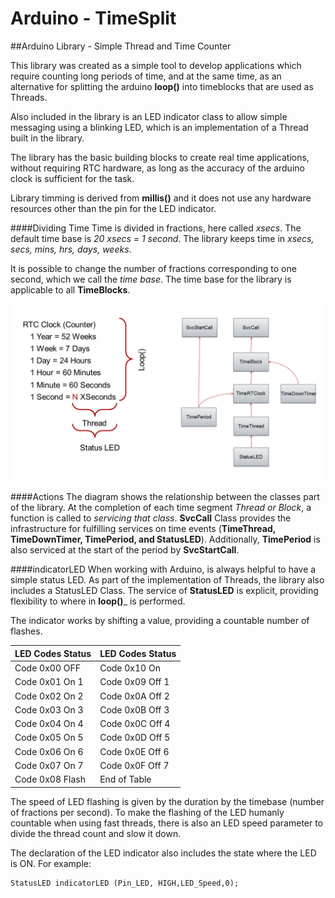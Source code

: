 # Arduino - TimeSplit
##Arduino Library - Simple Thread and Time Counter

This library was created as a simple tool to develop applications which require counting long periods of time, and at the same time, as an alternative for splitting the arduino __loop()__ into timeblocks that are used as Threads.

Also included in the library is an LED indicator class to allow simple messaging using a blinking LED, which is an implementation of a Thread built in the library.

The library has the basic building blocks to create real time applications, without requiring RTC hardware, as long as the accuracy of the arduino clock is sufficient for the task.

Library timming is derived from __millis()__ and it does not use any hardware resources other than the pin for the LED indicator.

####Dividing Time
Time is divided in fractions, here called _xsecs_. The default time base is _20 xsecs = 1 second_. The library keeps time in _xsecs, secs, mins, hrs, days, weeks_.

It is possible to change the number of fractions corresponding to one second, which we call the _time base_. The time base for the library is applicable to all __TimeBlocks__.

![TimeSplit Diagram](https://raw.githubusercontent.com/PM490/ArduinoTimeSplit/master/Images/TimeSplit.png)

####Actions
The diagram shows the relationship between the classes part of the library. At the completion of each time segment _Thread or Block_, a function is called to _servicing that class_. __SvcCall__ Class provides the infrastructure for fulfilling services on time events (__TimeThread, TimeDownTimer, TimePeriod, and StatusLED__). Additionally, __TimePeriod__ is also serviced at the start of the period by __SvcStartCall__.

####indicatorLED
When working with Arduino, is always helpful to have a simple status LED. As part of the implementation of Threads, the library also includes a StatusLED Class. The service of __StatusLED__ is explicit, providing flexibility to where in  __loop()___ is performed.

The indicator works by shifting a value, providing a countable number of flashes.

 LED Codes  Status | LED Codes  Status
-------------------|------------------
 Code 0x00  OFF    | Code 0x10  On
 Code 0x01  On  1  | Code 0x09  Off 1
 Code 0x02  On  2  | Code 0x0A  Off 2
 Code 0x03  On  3  | Code 0x0B  Off 3
 Code 0x04  On  4  | Code 0x0C  Off 4
 Code 0x05  On  5  | Code 0x0D  Off 5
 Code 0x06  On  6  | Code 0x0E  Off 6
 Code 0x07  On  7  | Code 0x0F  Off 7
 Code 0x08  Flash  | End of Table                 
 
The speed of LED flashing is given by the duration by the timebase (number of fractions per second). To make the flashing of the LED humanly countable when using fast threads, there is also an LED speed parameter to divide the thread count and slow it down.

The declaration of the LED indicator also includes the state where the LED is ON.
For example:

```
StatusLED indicatorLED (Pin_LED, HIGH,LED_Speed,0);
```


